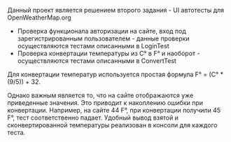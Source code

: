 Данный проект является решением второго задания - UI автотесты для OpenWeatherMap.org
- Проверка функционала авторизации на сайте, вход  под зарегистрированным пользователем - данные проверки осуществляются тестами описанными в LoginTest
- Проверка конвертации температуры из C° в F° и наоборот - осуществляются тестами описанными в ConvertTest

Для конвертации температур используется простая формула F° = (C° * (9/5)) + 32.

Однако важным является то, что на сайте отображаются уже приведенные значения. 
Это приводит к накоплению ошибки при конвертации. 
Например, на сайте 44 F°, при конвертации получили 45 F°, тест соответственно падает.
Удобный вывод взятой и сконвертированной температуры реализован в консоли для каждого теста.
